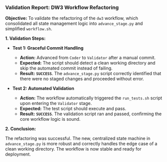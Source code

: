 ### **Validation Report: DW3 Workflow Refactoring**

**Objective:** To validate the refactoring of the `dw3` workflow, which consolidated all state management logic into `advance_stage.py` and simplified `workflow.sh`.

**1. Validation Steps:**

*   **Test 1: Graceful Commit Handling**
    *   **Action:** Advanced from `Coder` to `Validator` after a manual commit.
    *   **Expected:** The script should detect a clean working directory and skip the automated commit instead of failing.
    *   **Result:** **`SUCCESS`**. The `advance_stage.py` script correctly identified that there were no staged changes and proceeded without error.

*   **Test 2: Automated Validation**
    *   **Action:** The workflow automatically triggered the `run_tests.sh` script upon entering the `Validator` stage.
    *   **Expected:** The test script should execute and pass.
    *   **Result:** **`SUCCESS`**. The validation script ran and passed, confirming the core workflow logic is sound.

**2. Conclusion:**

The refactoring was successful. The new, centralized state machine in `advance_stage.py` is more robust and correctly handles the edge case of a clean working directory. The workflow is now stable and ready for deployment.